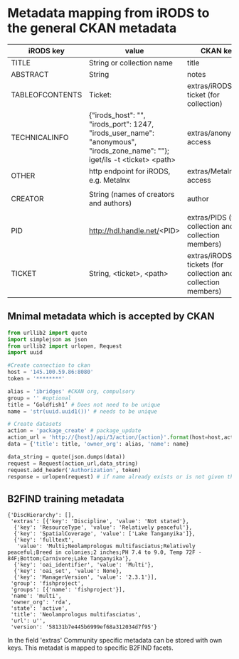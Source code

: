 # Metadata mapping from iRODS to the general CKAN metadata

iRODS key | value | CKAN key
------|--------------|-----
TITLE | String or collection name | title
ABSTRACT  | String  | notes
TABLEOFCONTENTS |Ticket: <ticket> | extras/iRODS ticket (for collection)
TECHNICALINFO |{"irods_host": "", "irods_port": 1247, "irods_user_name": "anonymous", "irods_zone_name": ""}; iget/ils -t \<ticket\> \<path\>| extras/anonymous access
OTHER | http endpoint for iRODS, e.g. Metalnx | extras/Metalnx access
  | |
CREATOR | String (names of creators and authors)  | author
  | |
PID | http://hdl.handle.net/<PID\> | extras/PIDS (for collection and collection members)
TICKET  |  String, \<ticket\>, \<path\> | extras/iRODS tickets (for collection and collection members)

## Mnimal metadata which is accepted by CKAN
```py
from urllib2 import quote
import simplejson as json
from urllib2 import urlopen, Request
import uuid

#Create connection to ckan
host = '145.100.59.86:8080'
token = '********'

alias = 'ibridges' #CKAN org, compulsory
group = '' #optional
title = ‘Goldfish1’ # Does not need to be unique
name = 'str(uuid.uuid1())' # needs to be unique

# Create datasets
action = 'package_create' # package_update
action_url = 'http://{host}/api/3/action/{action}'.format(host=host,action=action)
data = {'title': title, 'owner_org': alias, 'name': name}

data_string = quote(json.dumps(data))
request = Request(action_url,data_string)
request.add_header('Authorization', token)
response = urlopen(request) # if name already exists or is not given throws 409
```

## B2FIND training metadata

```
{'DiscHierarchy': [],
 'extras': [{'key': 'Discipline', 'value': 'Not stated'},
  {'key': 'ResourceType', 'value': 'Relatively peaceful'},
  {'key': 'SpatialCoverage', 'value': ['Lake Tanganyika']},
  {'key': 'fulltext',
   'value': 'Multi;Neolamprologus multifasciatus;Relatively peaceful;Breed in colonies;2 inches;PH 7.4 to 9.0, Temp 72F - 84F;Bottom;Carnivore;Lake Tanganyika'},
  {'key': 'oai_identifier', 'value': 'Multi'},
  {'key': 'oai_set', 'value': None},
  {'key': 'ManagerVersion', 'value': '2.3.1'}],
 'group': 'fishproject',
 'groups': [{'name': 'fishproject'}],
 'name': 'multi',
 'owner_org': 'rda',
 'state': 'active',
 'title': 'Neolamprologus multifasciatus',
 'url': u'',
 'version': '58131b7e445b6999ef68a312034d7f95'}
```

In the field 'extras' Community specific metadata can be stored with own keys. This metadat is mapped to specific B2FIND facets.
